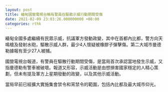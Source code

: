 ```yaml
---
layout: post
title: 緬甸國營電視台稱有警員在驅散示威行動期間受傷
date: 2021-02-09 23:03:26.000000000 +08:00
categories: rthk
---
```


緬甸全國多處繼續有民眾示威，抗議軍方發動政變，其中在首都內比都，警方向天鳴槍及發射水砲，驅散示威人群，最少4人懷疑被橡膠子彈擊傷。第二大城市曼德勒據報有至少27人被捕。

國營電視台報道，有警員在驅散行動期間受傷，是當局首次承認當地發生示威，又指曼德勒有警車被破壞。報道又形容，示威活動是由想損害國家穩定的人精心策劃，但未有提及軍方上星期發動的政變，以及其他示威活動。

當局早前已經擴大實施集會禁令和宵禁令的範圍，包括內比都及最大城市仰光。
